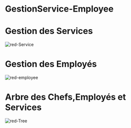 # GestionService-Employee
# Gestion des Services
![red-Service](https://github.com/OthmanElidirssi/GestionService-Employee/assets/132103080/d0aa226a-c339-4dc5-9182-f16d4035cb1c)
# Gestion des Employés
![red-employee](https://github.com/OthmanElidirssi/GestionService-Employee/assets/132103080/3589bf68-9c99-45fc-9b4c-b07c676a51cf)
# Arbre des Chefs,Employés et Services
![red-Tree](https://github.com/OthmanElidirssi/GestionService-Employee/assets/132103080/0e673231-00f4-461b-bcb4-ae8c428842a3)
